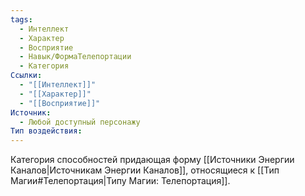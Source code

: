 ```yaml
---
tags:
  - Интеллект
  - Характер
  - Восприятие
  - Навык/ФормаТелепортации
  - Категория
Ссылки:
  - "[[Интеллект]]"
  - "[[Характер]]"
  - "[[Восприятие]]"
Источник:
  - Любой доступный персонажу
Тип воздействия:
---
```

Категория способностей придающая форму [[Источники Энергии Каналов|Источникам Энергии Каналов]], относящиеся к [[Тип Магии#Телепортация|Типу Магии: Телепортация]].